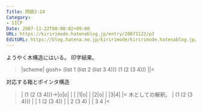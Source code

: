 ```yaml
---
Title: 問題2-24
Category:
- SICP
Date: 2007-11-22T00:00:02+09:00
URL: https://kiririmode.hatenablog.jp/entry/20071122/p3
EditURL: https://blog.hatena.ne.jp/kiririmode/kiririmode.hatenablog.jp/atom/entry/8454420450078216181
---
```



ようやく木構造にはいる。
印字結果。
>|scheme|
gosh> (list 1 (list 2 (list 3 4)))
(1 (2 (3 4)))
||<

対応する箱とポインタ構造
>|
(1 (2 (3 4)))->|o|o|
                | |
               |1|o|
                  |
                 |2|o|
                    |
                   |3|4|
|<
木としての解釈。
>|
(1 (2 (3 4)))
 |       |
 1     (2 (3 4))
        |   |
        2  (3 4)
            | |
            3 4
|<
